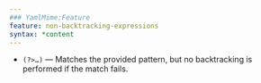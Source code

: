 ```yaml
---
### YamlMime:Feature
feature: non-backtracking-expressions
syntax: *content
---
```

- `(?>…)` &mdash; Matches the provided pattern, but no backtracking is performed if the match fails.